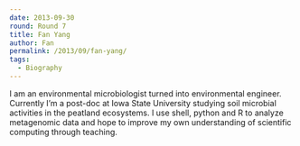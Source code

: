 ```yaml
---
date: 2013-09-30
round: Round 7
title: Fan Yang
author: Fan
permalink: /2013/09/fan-yang/
tags:
  - Biography
---
```

I am an environmental microbiologist turned into environmental engineer. Currently I&#8217;m a post-doc at Iowa State University studying soil microbial activities in the peatland ecosystems. I use shell, python and R to analyze metagenomic data and hope to improve my own understanding of scientific computing through teaching.
